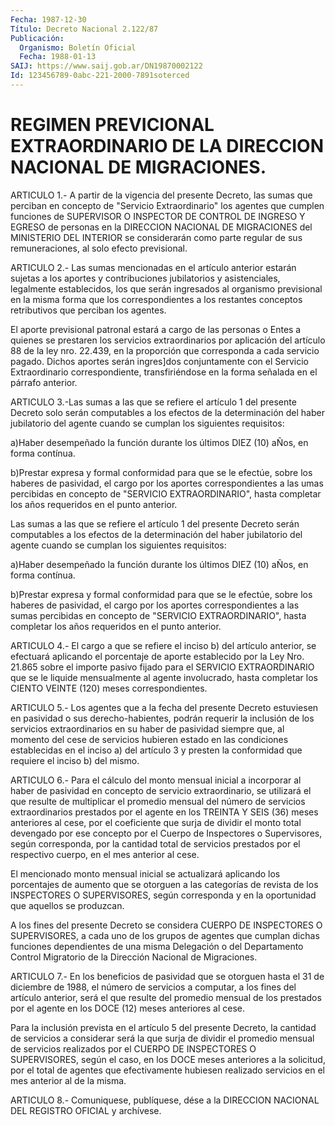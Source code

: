 ```yaml
---
Fecha: 1987-12-30
Título: Decreto Nacional 2.122/87
Publicación:
  Organismo: Boletín Oficial
  Fecha: 1988-01-13
SAIJ: https://www.saij.gob.ar/DN19870002122
Id: 123456789-0abc-221-2000-7891soterced
---
```

# REGIMEN PREVICIONAL EXTRAORDINARIO DE LA DIRECCION NACIONAL DE MIGRACIONES.

<a id="1"></a>
ARTICULO  1.-  A  partir  de  la vigencia del presente Decreto, las sumas que perciban en concepto  de  "Servicio  Extraordinario"  los agentes  que cumplen funciones de SUPERVISOR O INSPECTOR DE CONTROL DE INGRESO  Y  EGRESO  de  personas  en  la  DIRECCION  NACIONAL DE MIGRACIONES del MINISTERIO DEL INTERIOR se considerarán como  parte regular    de  sus  remuneraciones,  al  solo  efecto  previsional.

<a id="2"></a>
ARTICULO  2.- Las sumas mencionadas en el artículo anterior estarán sujetas a los aportes y contribuciones jubilatorios y asistenciales,  legalmente  establecidos,  los que serán ingresados al organismo previsional en la misma forma que los correspondientes  a  los  restantes  conceptos  retributivos    que perciban los agentes.

El  aporte  previsional  patronal  estará a cargo de las personas o Entes  a  quienes  se prestaren los servicios  extraordinarios  por aplicación del artículo  88 de la ley nro. 22.439, en la proporción que  corresponda  a  cada servicio  pagado.  Dichos  aportes  serán ingres]dos conjuntamente con el Servicio Extraordinario correspondiente,  transfiriéndose   en  la  forma  señalada  en  el párrafo anterior.

<a id="3"></a>
ARTICULO  3.-Las  sumas  a  las  que  se  refiere el artículo 1 del presente  Decreto  solo  serán  computables  a los  efectos  de  la determinación del haber jubilatorio del agente  cuando  se  cumplan los siguientes requisitos:

a)Haber desempeñado la función durante los últimos DIEZ (10)  aÑos, en forma contínua.

b)Prestar  expresa  y  formal  conformidad  para que se le efectúe, sobre  los  haberes  de  pasividad,  el  cargo  por    los  aportes correspondientes  a  las  umas  percibidas en concepto de "SERVICIO EXTRAORDINARIO", hasta completar  los  años  requeridos en el punto anterior.

Las sumas a las que se refiere el artículo 1 del  presente  Decreto serán  computables  a  los  efectos  de  la determinación del haber jubilatorio del agente cuando se cumplan los siguientes requisitos:

a)Haber desempeñado la función durante los  últimos DIEZ (10) aÑos, en forma contínua.

b)Prestar  expresa  y formal conformidad para que  se  le  efectúe, sobre  los  haberes  de    pasividad,  el  cargo  por  los  aportes correspondientes a las sumas  percibidas  en  concepto de "SERVICIO EXTRAORDINARIO", hasta completar los años requeridos  en  el  punto anterior.

<a id="4"></a>
ARTICULO  4.-  El  cargo a que se refiere el inciso b) del artículo anterior,  se  efectuará    aplicando    el  porcentaje  de  aporte establecido por la Ley Nro. 21.865 sobre el  importe  pasivo fijado para  el SERVICIO EXTRAORDINARIO que se le liquide mensualmente  al agente  involucrado,  hasta completar los CIENTO VEINTE (120) meses correspondientes.

<a id="5"></a>
ARTICULO  5.-  Los  agentes  que  a  la  fecha del presente Decreto estuviesen  en pasividad o sus derecho-habientes,  podrán  requerir la inclusión  de  los  servicios  extraordinarios  en  su  haber de pasividad  siempre  que,  al momento del cese de servicios hubieren estado  en  las  condiciones  establecidas  en  el  inciso  a)  del artículo 3 y presten la conformidad  que  requiere el inciso b) del mismo.

<a id="6"></a>
ARTICULO    6.-  Para  el  cálculo  del  monto  mensual  inicial  a incorporar  al    haber   de  pasividad  en  concepto  de  servicio extraordinario, se utilizará  el  que  resulte  de  multiplicar  el promedio  mensual del número de servicios extraordinarios prestados por el agente  en los TREINTA Y SEIS (36) meses anteriores al cese, por el coeficiente  que  surja  de dividir el monto total devengado por  ese  concepto  por el Cuerpo de  Inspectores  o  Supervisores, según corresponda, por  la  cantidad  total  de servicios prestados por  el  respectivo  cuerpo,  en  el  mes  anterior al  cese.

El  mencionado monto mensual inicial se actualizará  aplicando  los porcentajes  de aumento que se otorguen a las categorías de revista de los INSPECTORES  O  SUPERVISORES,  según  corresponda  y  en  la oportunidad que aquellos se produzcan.

A los fines del presente Decreto se considera CUERPO DE INSPECTORES  O  SUPERVISORES,  a  cada uno de los grupos de agentes que cumplan dichas funciones dependientes  de  una misma Delegación o del Departamento Control Migratorio de la Dirección  Nacional  de Migraciones.

<a id="7"></a>
ARTICULO  7.-  En los beneficios de pasividad que se otorguen hasta el 31 de diciembre  de  1988,  el número de servicios a computar, a los fines del artículo anterior,  será  el que resulte del promedio mensual  de  los prestados por el agente en  los  DOCE  (12)  meses anteriores al cese.

Para la inclusión  prevista  en el artículo 5 del presente Decreto, la cantidad de servicios a considerar  será la que surja de dividir el  promedio  mensual  de servicios realizados  por  el  CUERPO  DE INSPECTORES O SUPERVISORES,  según  el  caso,  en  los  DOCE  meses anteriores a la solicitud, por el total de agentes que efectivamente  hubiesen  realizado  servicios en el mes anterior al de la misma.

<a id="8"></a>
ARTICULO  8.- Comuniquese, publíquese, dése a la DIRECCION NACIONAL DEL REGISTRO OFICIAL y archívese.